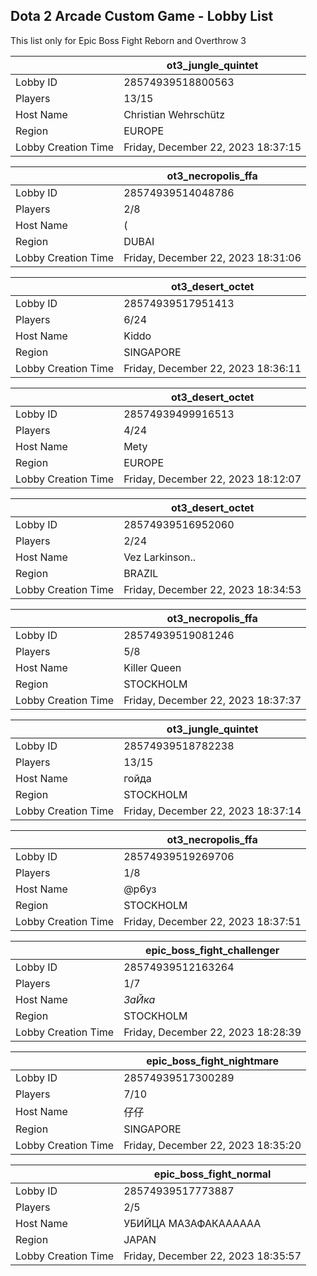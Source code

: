 ## Dota 2 Arcade Custom Game - Lobby List

This list only for Epic Boss Fight Reborn and Overthrow 3

|  | ot3_jungle_quintet |
| ------ | ------ |
| Lobby ID | 28574939518800563 |
| Players | 13/15 |
| Host Name | Christian Wehrschütz |
| Region | EUROPE |
| Lobby Creation Time | Friday, December 22, 2023 18:37:15 |


|  | ot3_necropolis_ffa |
| ------ | ------ |
| Lobby ID | 28574939514048786 |
| Players | 2/8 |
| Host Name | ( |
| Region | DUBAI |
| Lobby Creation Time | Friday, December 22, 2023 18:31:06 |


|  | ot3_desert_octet |
| ------ | ------ |
| Lobby ID | 28574939517951413 |
| Players | 6/24 |
| Host Name | Kiddo |
| Region | SINGAPORE |
| Lobby Creation Time | Friday, December 22, 2023 18:36:11 |


|  | ot3_desert_octet |
| ------ | ------ |
| Lobby ID | 28574939499916513 |
| Players | 4/24 |
| Host Name | Mety |
| Region | EUROPE |
| Lobby Creation Time | Friday, December 22, 2023 18:12:07 |


|  | ot3_desert_octet |
| ------ | ------ |
| Lobby ID | 28574939516952060 |
| Players | 2/24 |
| Host Name | Vez Larkinson.. |
| Region | BRAZIL |
| Lobby Creation Time | Friday, December 22, 2023 18:34:53 |


|  | ot3_necropolis_ffa |
| ------ | ------ |
| Lobby ID | 28574939519081246 |
| Players | 5/8 |
| Host Name | Killer Queen |
| Region | STOCKHOLM |
| Lobby Creation Time | Friday, December 22, 2023 18:37:37 |


|  | ot3_jungle_quintet |
| ------ | ------ |
| Lobby ID | 28574939518782238 |
| Players | 13/15 |
| Host Name | гойда |
| Region | STOCKHOLM |
| Lobby Creation Time | Friday, December 22, 2023 18:37:14 |


|  | ot3_necropolis_ffa |
| ------ | ------ |
| Lobby ID | 28574939519269706 |
| Players | 1/8 |
| Host Name | @р6уз |
| Region | STOCKHOLM |
| Lobby Creation Time | Friday, December 22, 2023 18:37:51 |


|  | epic_boss_fight_challenger |
| ------ | ------ |
| Lobby ID | 28574939512163264 |
| Players | 1/7 |
| Host Name | _ЗаЙка_ |
| Region | STOCKHOLM |
| Lobby Creation Time | Friday, December 22, 2023 18:28:39 |


|  | epic_boss_fight_nightmare |
| ------ | ------ |
| Lobby ID | 28574939517300289 |
| Players | 7/10 |
| Host Name | 仔仔 |
| Region | SINGAPORE |
| Lobby Creation Time | Friday, December 22, 2023 18:35:20 |


|  | epic_boss_fight_normal |
| ------ | ------ |
| Lobby ID | 28574939517773887 |
| Players | 2/5 |
| Host Name | УБИЙЦА МАЗАФАКАААААА |
| Region | JAPAN |
| Lobby Creation Time | Friday, December 22, 2023 18:35:57 |


